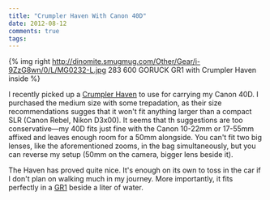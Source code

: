 ```yaml
---
title: "Crumpler Haven With Canon 40D"
date: 2012-08-12
comments: true
tags: 
---
```

{% img right http://dinomite.smugmug.com/Other/Gear/i-9ZzG8wn/0/L/MG0232-L.jpg 283 600 GORUCK GR1 with Crumpler Haven inside %}

I recently picked up a [Crumpler Haven](http://www.crumpler.com/us/Camera-Bags/Camera-Pouches/Haven-M.html) to use for carrying my Canon 40D.  I purchased the medium size with some trepadation, as their size recommendations sugges that it won't fit anything larger than a compact SLR (Canon Rebel, Nikon D3x00).  It seems that th suggestions are too conservative—my 40D fits just fine with the Canon 10-22mm or 17-55mm affixed and leaves enough room for a 50mm alongside.  You can't fit two big lenses, like the aforementioned zooms, in the bag simultaneously, but you can reverse my setup (50mm on the camera, bigger lens beside it).

The Haven has proved quite nice.  It's enough on its own to toss in the car if I don't plan on walking much in my journey.  More importantly, it fits perfectly in a [GR1](https://www.goruckgear.com/Gear/Details/3) beside a liter of water.

